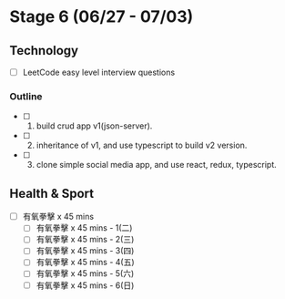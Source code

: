 # Stage 6 (06/27 - 07/03)

## Technology

- [ ] LeetCode easy level interview questions

### Outline

- [ ] 1. build crud app v1(json-server).
- [ ] 2. inheritance of v1, and use typescript to build v2 version.
- [ ] 3. clone simple social media app, and use react, redux, typescript.

## Health & Sport

- [ ] 有氧拳擊 x 45 mins
  - [ ] 有氧拳擊 x 45 mins - 1(二)
  - [ ] 有氧拳擊 x 45 mins - 2(三)
  - [ ] 有氧拳擊 x 45 mins - 3(四)
  - [ ] 有氧拳擊 x 45 mins - 4(五)
  - [ ] 有氧拳擊 x 45 mins - 5(六)
  - [ ] 有氧拳擊 x 45 mins - 6(日)
